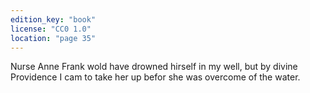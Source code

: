```yaml
---
edition_key: "book"
license: "CC0 1.0"
location: "page 35"
---
```

Nurse Anne Frank wold have drowned
hirself in my well, but by divine Providence I cam to take her up
befor she was overcome of the water.
